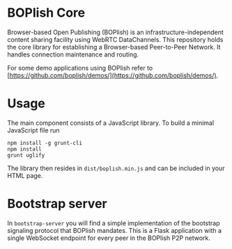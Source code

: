 BOPlish Core
============

Browser-based Open Publishing (BOPlish) is an infrastructure-independent content
sharing facility using WebRTC DataChannels. This repository holds the core
library for establishing a Browser-based Peer-to-Peer Network. It handles
connection maintenance and routing.

For some demo applications using BOPlish refer to
    [https://github.com/boplish/demos/](https://github.com/boplish/demos/).

Usage
=====

The main component consists of a JavaScript library. To build a minimal
JavaScript file run

    npm install -g grunt-cli
    npm install
    grunt uglify

The library then resides in `dist/boplish.min.js` and can be included in your
HTML page.

Bootstrap server
================

In `bootstrap-server` you will find a simple implementation of the bootstrap
signaling protocol that BOPlish mandates. This is a Flask application with a
single WebSocket endpoint for every peer in the BOPlish P2P network.
